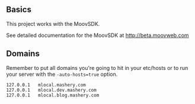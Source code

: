 ## Basics
This project works with the MoovSDK.

See detailed documentation for the MoovSDK at http://beta.moovweb.com

## Domains
Remember to put all domains you're going to hit in your etc/hosts
or to run your server with the `-auto-hosts=true` option.

    127.0.0.1 	mlocal.mashery.com
    127.0.0.1 	mlocal.dev.mashery.com
    127.0.0.1 	mlocal.blog.mashery.com
